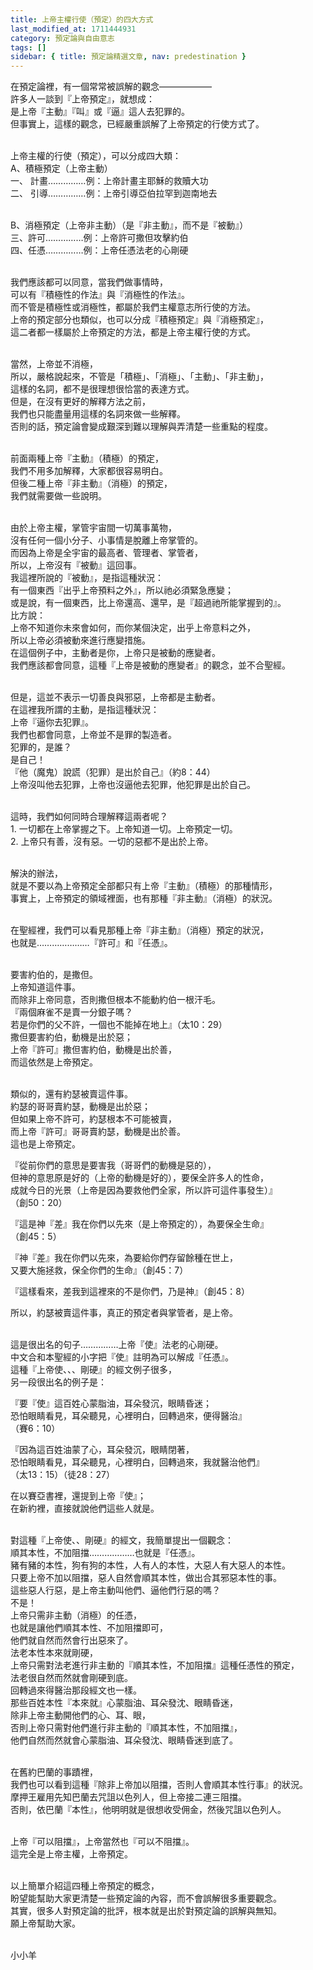 ```yaml
---
title: 上帝主權行使（預定）的四大方式
last_modified_at: 1711444931
category: 預定論與自由意志
tags: []
sidebar: { title: 預定論精選文章, nav: predestination }
---
```


  <p>在預定論裡，有一個常常被誤解的觀念——————<br>
許多人一談到『上帝預定』，就想成：<br>
是上帝『主動』『叫』或『逼』這人去犯罪的。<br>
但事實上，這樣的觀念，已經嚴重誤解了上帝預定的行使方式了。</p>

<p><br>
上帝主權的行使（預定），可以分成四大類：<br>
A、積極預定（上帝主動）<br>
一、 計畫……………例：上帝計畫主耶穌的救贖大功<br>
二、 引導……………例：上帝引導亞伯拉罕到迦南地去</p>

<p><br>
B、消極預定（上帝非主動）（是『非主動』，而不是『被動』）<br>
三、許可……………例：上帝許可撒但攻擊約伯<br>
四、任憑……………例：上帝任憑法老的心剛硬</p>

<p><br>
我們應該都可以同意，當我們做事情時，<br>
可以有『積極性的作法』與『消極性的作法』。<br>
而不管是積極性或消極性，都屬於我們主權意志所行使的方法。<br>
上帝的預定部分也類似，也可以分成『積極預定』與『消極預定』，<br>
這二者都一樣屬於上帝預定的方法，都是上帝主權行使的方式。</p>

<p><br>
當然，上帝並不消極，<br>
所以，嚴格說起來，不管是「積極」、「消極」、「主動」、「非主動」，<br>
這樣的名詞，都不是很理想很恰當的表達方式。<br>
但是，在沒有更好的解釋方法之前，<br>
我們也只能盡量用這樣的名詞來做一些解釋。<br>
否則的話，預定論會變成艱深到難以理解與弄清楚一些重點的程度。</p>

<p><br>
前面兩種上帝『主動』（積極）的預定，<br>
我們不用多加解釋，大家都很容易明白。<br>
但後二種上帝『非主動』（消極）的預定，<br>
我們就需要做一些說明。</p>

<p><br>
由於上帝主權，掌管宇宙間一切萬事萬物，<br>
沒有任何一個小分子、小事情是脫離上帝掌管的。<br>
而因為上帝是全宇宙的最高者、管理者、掌管者，<br>
所以，上帝沒有『被動』這回事。<br>
我這裡所說的『被動』，是指這種狀況：<br>
有一個東西『出乎上帝預料之外』，所以祂必須緊急應變；<br>
或是說，有一個東西，比上帝還高、還早，是『超過祂所能掌握到的』。<br>
比方說：<br>
上帝不知道你未來會如何，而你某個決定，出乎上帝意料之外，<br>
所以上帝必須被動來進行應變措施。<br>
在這個例子中，主動者是你，上帝只是被動的應變者。<br>
我們應該都會同意，這種『上帝是被動的應變者』的觀念，並不合聖經。</p>

<p><br>
但是，這並不表示一切善良與邪惡，上帝都是主動者。<br>
在這裡我所謂的主動，是指這種狀況：<br>
上帝『逼你去犯罪』。<br>
我們也都會同意，上帝並不是罪的製造者。<br>
犯罪的，是誰？<br>
是自己！<br>
『他（魔鬼）說謊（犯罪）是出於自己』（約8：44）<br>
上帝沒叫他去犯罪，上帝也沒逼他去犯罪，他犯罪是出於自己。</p>

<p><br>
這時，我們如何同時合理解釋這兩者呢？<br>
1. 一切都在上帝掌握之下。上帝知道一切。上帝預定一切。<br>
2. 上帝只有善，沒有惡。一切的惡都不是出於上帝。</p>

<p><br>
解決的辦法，<br>
就是不要以為上帝預定全部都只有上帝『主動』（積極）的那種情形，<br>
事實上，上帝預定的領域裡面，也有那種『非主動』（消極）的狀況。</p>

<p><br>
在聖經裡，我們可以看見那種上帝『非主動』（消極）預定的狀況，<br>
也就是…………………『許可』和『任憑』。</p>

<p><br>
要害約伯的，是撒但。<br>
上帝知道這件事。<br>
而除非上帝同意，否則撒但根本不能動約伯一根汗毛。<br>
『兩個麻雀不是賣一分銀子嗎？<br>
若是你們的父不許，一個也不能掉在地上』（太10：29）<br>
撒但要害約伯，動機是出於惡；<br>
上帝『許可』撒但害約伯，動機是出於善，<br>
而這依然是上帝預定。</p>

<p><br>
類似的，還有約瑟被賣這件事。<br>
約瑟的哥哥賣約瑟，動機是出於惡；<br>
但如果上帝不許可，約瑟根本不可能被賣，<br>
而上帝『許可』哥哥賣約瑟，動機是出於善。<br>
這也是上帝預定。</p>

<p>『從前你們的意思是要害我（哥哥們的動機是惡的），<br>
但神的意思原是好的（上帝的動機是好的），要保全許多人的性命，<br>
成就今日的光景（上帝是因為要救他們全家，所以許可這件事發生）』<br>
（創50：20）</p>

<p>『這是神『差』我在你們以先來（是上帝預定的），為要保全生命』<br>
（創45：5）</p>

<p>『神『差』我在你們以先來，為要給你們存留餘種在世上，<br>
又要大施拯救，保全你們的生命』（創45：7）</p>

<p>『這樣看來，差我到這裡來的不是你們，乃是神』（創45：8）</p>

<p>所以，約瑟被賣這件事，真正的預定者與掌管者，是上帝。</p>

<p><br>
這是很出名的句子……………上帝『使』法老的心剛硬。<br>
中文合和本聖經的小字把『使』註明為可以解成『任憑』。<br>
這種『上帝使、、、剛硬』的經文例子很多，<br>
另一段很出名的例子是：</p>

<p>『要『使』這百姓心蒙脂油，耳朵發沉，眼睛昏迷；<br>
恐怕眼睛看見，耳朵聽見，心裡明白，回轉過來，便得醫治』<br>
（賽6：10）</p>

<p>『因為這百姓油蒙了心，耳朵發沉，眼睛閉著，<br>
恐怕眼睛看見，耳朵聽見，心裡明白，回轉過來，我就醫治他們』<br>
（太13：15）（徒28：27）</p>

<p>在以賽亞書裡，還提到上帝『使』；<br>
在新約裡，直接就說他們這些人就是。</p>

<p><br>
對這種『上帝使、、剛硬』的經文，我簡單提出一個觀念：<br>
順其本性，不加阻擋………………也就是『任憑』。<br>
豬有豬的本性，狗有狗的本性，人有人的本性，大惡人有大惡人的本性。<br>
只要上帝不加以阻擋，惡人自然會順其本性，做出合其邪惡本性的事。<br>
這些惡人行惡，是上帝主動叫他們、逼他們行惡的嗎？<br>
不是！<br>
上帝只需非主動（消極）的任憑，<br>
也就是讓他們順其本性、不加阻擋即可，<br>
他們就自然而然會行出惡來了。<br>
法老本性本來就剛硬，<br>
上帝只需對法老進行非主動的『順其本性，不加阻擋』這種任憑性的預定，<br>
法老很自然而然就會剛硬到底。<br>
回轉過來得醫治那段經文也一樣。<br>
那些百姓本性『本來就』心蒙脂油、耳朵發沈、眼睛昏迷，<br>
除非上帝主動開他們的心、耳、眼，<br>
否則上帝只需對他們進行非主動的『順其本性，不加阻擋』，<br>
他們自然而然就會心蒙脂油、耳朵發沈、眼睛昏迷到底了。</p>

<p><br>
在舊約巴蘭的事蹟裡，<br>
我們也可以看到這種『除非上帝加以阻擋，否則人會順其本性行事』的狀況。<br>
摩押王雇用先知巴蘭去咒詛以色列人，但上帝接二連三阻擋。<br>
否則，依巴蘭『本性』，他明明就是很想收受佣金，然後咒詛以色列人。</p>

<p><br>
上帝『可以阻擋』，上帝當然也『可以不阻擋』。<br>
這完全是上帝主權，上帝預定。</p>

<p><br>
以上簡單介紹這四種上帝預定的概念，<br>
盼望能幫助大家更清楚一些預定論的內容，而不會誤解很多重要觀念。<br>
其實，很多人對預定論的批評，根本就是出於對預定論的誤解與無知。<br>
願上帝幫助大家。</p>

<p><br>
小小羊</p>

<p>&nbsp;</p>

<p>&nbsp;</p>

<p>&nbsp;</p>
